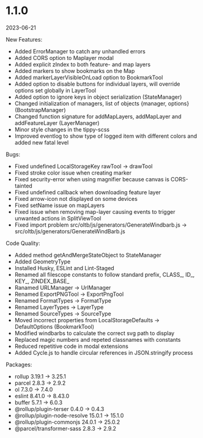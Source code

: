# 1.1.0
2023-06-21

New Features:
- Added ErrorManager to catch any unhandled errors
- Added CORS option to Maplayer modal
- Added explicit zIndex to both feature- and map layers
- Added markers to show bookmarks on the Map
- Added markerLayerVisibleOnLoad option to BookmarkTool
- Added option to disable buttons for individual layers, will override options set globally in LayerTool
- Added option to ignore keys in object serialization (StateManager)
- Changed initialization of managers, list of objects {manager, options} (BootstrapManager)
- Changed function signature for addMapLayers, addMapLayer and addFeatureLayer (LayerManager)
- Minor style changes in the tippy-scss
- Improved eventlog to show type of logged item with different colors and added new fatal level

Bugs:
- Fixed undefined LocalStorageKey rawTool -> drawTool
- Fixed stroke color issue when creating marker
- Fixed security-error when using magnifier because canvas is CORS-tainted
- Fixed undefined callback when downloading feature layer
- Fixed arrow-icon not displayed on some devices
- Fixed setName issue on mapLayers
- Fixed issue when removing map-layer causing events to trigger unwanted actions in SplitViewTool
- Fixed import problem src/oltb/js/generators/GenerateWindbarb.js -> src/oltb/js/generators/GenerateWindBarb.js

Code Quality:
- Added method getAndMergeStateObject to StateManager
- Added GeometryType
- Installed Husky, ESLint and Lint-Staged
- Renamed all filescope constants to follow standard prefix, CLASS_, ID_, KEY_, ZINDEX_BASE_
- Ranamed URLManager -> UrlManager
- Renamed ExportPNGTool -> ExportPngTool
- Renamed FormatTypes -> FormatType
- Renamed LayerTypes -> LayerType
- Renamed SourceTypes -> SourceType
- Moved incorrect properties from LocalStorageDefaults -> DefaultOptions (BookmarkTool)
- Modified windbarbs to calculate the correct svg path to display
- Replaced magic numbers and repeted classnames with constants
- Reduced repetitive code in modal extensions
- Added Cycle.js to handle circular references in JSON.stringify process

Packages:
- rollup 3.19.1 -> 3.25.1
- parcel 2.8.3 -> 2.9.2
- ol 7.3.0 -> 7.4.0
- eslint 8.41.0 -> 8.43.0
- buffer 5.7.1 -> 6.0.3
- @rollup/plugin-terser 0.4.0 -> 0.4.3
- @rollup/plugin-node-resolve 15.0.1 -> 15.1.0
- @rollup/plugin-commonjs 24.0.1 -> 25.0.2
- @parcel/transformer-sass 2.8.3 -> 2.9.2